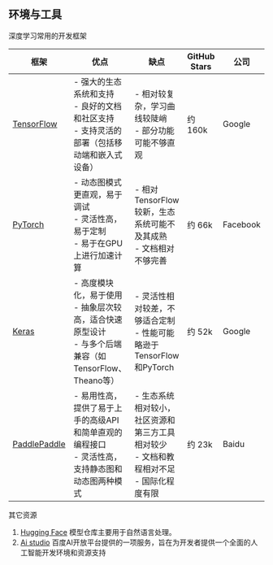 

## 环境与工具

深度学习常用的开发框架

| 框架                                               | 优点                                                         | 缺点                                                         | GitHub Stars | 公司     |
| -------------------------------------------------- | ------------------------------------------------------------ | ------------------------------------------------------------ | ------------ | -------- |
| [TensorFlow](https://www.tensorflow.org/?hl=zh-cn) | - 强大的生态系统和支持<br>- 良好的文档和社区支持<br>- 支持灵活的部署（包括移动端和嵌入式设备） | - 相对较复杂，学习曲线较陡峭<br>- 部分功能可能不够直观       | 约 160k      | Google   |
| [PyTorch](https://pytorch.org/)                    | - 动态图模式更直观，易于调试<br>- 灵活性高，易于定制<br>- 易于在GPU上进行加速计算 | - 相对TensorFlow较新，生态系统可能不及其成熟<br>- 文档相对不够完善 | 约 66k       | Facebook |
| [Keras](https://keras.io/)                         | - 高度模块化，易于使用<br>- 抽象层次较高，适合快速原型设计<br>- 与多个后端兼容（如TensorFlow、Theano等） | - 灵活性相对较差，不够适合定制<br>- 性能可能略逊于TensorFlow和PyTorch | 约 52k       | Google   |
| [PaddlePaddle](https://www.paddlepaddle.org.cn/)   | - 易用性高，提供了易于上手的高级API和简单直观的编程接口<br>- 灵活性高，支持静态图和动态图两种模式 | - 生态系统相对较小，社区资源和第三方工具相对较少<br>- 文档和教程相对不足<br>- 国际化程度有限 | 约 23k       | Baidu    |

其它资源

1. [Hugging Face](https://huggingface.co/) 模型仓库主要用于自然语言处理。
2. [Ai studio](https://aistudio.baidu.com/index) 百度AI开放平台提供的一项服务，旨在为开发者提供一个全面的人工智能开发环境和资源支持

